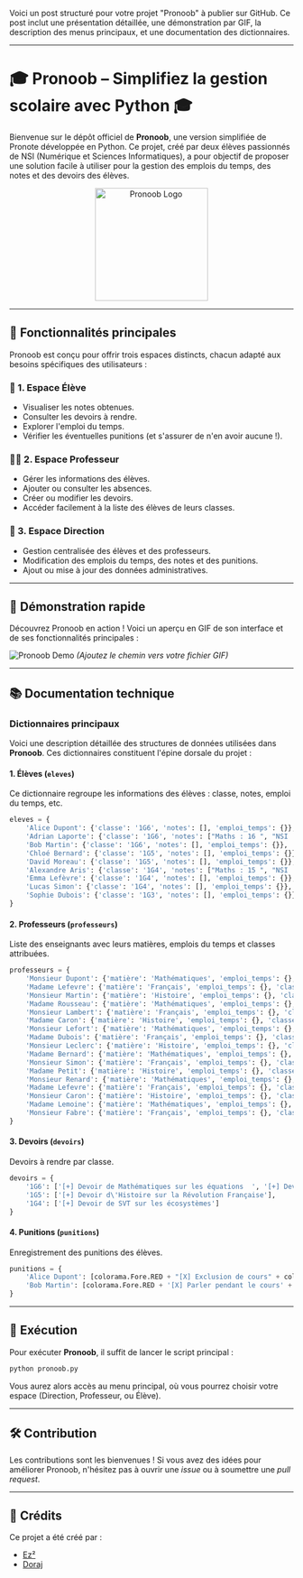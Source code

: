Voici un post structuré pour votre projet "Pronoob" à publier sur GitHub. Ce post inclut une présentation détaillée, une démonstration par GIF, la description des menus principaux, et une documentation des dictionnaires.

---

# 🎓 Pronoob – Simplifiez la gestion scolaire avec Python 🎓

Bienvenue sur le dépôt officiel de **Pronoob**, une version simplifiée de Pronote développée en Python. Ce projet, créé par deux élèves passionnés de NSI (Numérique et Sciences Informatiques), a pour objectif de proposer une solution facile à utiliser pour la gestion des emplois du temps, des notes et des devoirs des élèves.

<p align="center">
  <img src="https://github.com/user-attachments/assets/84c903cc-2d27-467c-83ce-449d20f8b818" alt="Pronoob Logo" width="200">
</p>

---

## 🌟 Fonctionnalités principales
Pronoob est conçu pour offrir trois espaces distincts, chacun adapté aux besoins spécifiques des utilisateurs :

### 🎯 1. **Espace Élève**
- Visualiser les notes obtenues.
- Consulter les devoirs à rendre.
- Explorer l'emploi du temps.
- Vérifier les éventuelles punitions (et s'assurer de n'en avoir aucune !).

### 👩‍🏫 2. **Espace Professeur**
- Gérer les informations des élèves.
- Ajouter ou consulter les absences.
- Créer ou modifier les devoirs.
- Accéder facilement à la liste des élèves de leurs classes.

### 🏫 3. **Espace Direction**
- Gestion centralisée des élèves et des professeurs.
- Modification des emplois du temps, des notes et des punitions.
- Ajout ou mise à jour des données administratives.

---

## 🎥 Démonstration rapide
Découvrez Pronoob en action ! Voici un aperçu en GIF de son interface et de ses fonctionnalités principales :

![Pronoob Demo](path/to/demo.gif) *(Ajoutez le chemin vers votre fichier GIF)*

---

## 📚 Documentation technique

### Dictionnaires principaux
Voici une description détaillée des structures de données utilisées dans **Pronoob**. Ces dictionnaires constituent l'épine dorsale du projet :

#### 1. **Élèves (`eleves`)**
Ce dictionnaire regroupe les informations des élèves : classe, notes, emploi du temps, etc.

```python
eleves = {
    'Alice Dupont': {'classe': '1G6', 'notes': [], 'emploi_temps': {}},
    'Adrian Laporte': {'classe': '1G6', 'notes': ["Maths : 16 ", "NSI : 13 ", "Français : 17 ", "Histoire-Géographie : 14 ", "Anglais : 18  ", "Physique-Chimie : 15  ", "SVT : 16"], 'emploi_temps': {"Lundi": "Maths", "Mardi": "Français", "Mercredi": "NSI", "Jeudi": "Anglais", "Vendredi": "Histoire-Géographie"}},
    'Bob Martin': {'classe': '1G6', 'notes': [], 'emploi_temps': {}},
    'Chloé Bernard': {'classe': '1G5', 'notes': [], 'emploi_temps': {}},
    'David Moreau': {'classe': '1G5', 'notes': [], 'emploi_temps': {}},
    'Alexandre Aris': {'classe': '1G4', 'notes': ["Maths : 15 ", "NSI : 14 ", "Français : 19 ", "Histoire-Géographie : 15"], 'emploi_temps': {"Lundi": "Physique-Chimie", "Mardi": "SVT", "Mercredi": "Philosophie", "Jeudi": "Espagnol", "Vendredi": "EPS"}},
    'Emma Lefèvre': {'classe': '1G4', 'notes': [], 'emploi_temps': {}},
    'Lucas Simon': {'classe': '1G4', 'notes': [], 'emploi_temps': {}},
    'Sophie Dubois': {'classe': '1G3', 'notes': [], 'emploi_temps': {}}
}
```

#### 2. **Professeurs (`professeurs`)**
Liste des enseignants avec leurs matières, emplois du temps et classes attribuées.

```python
professeurs = {
    'Monsieur Dupont': {'matière': 'Mathématiques', 'emploi_temps': {}, 'classes': []},
    'Madame Lefevre': {'matière': 'Français', 'emploi_temps': {}, 'classes': []},
    'Monsieur Martin': {'matière': 'Histoire', 'emploi_temps': {}, 'classes': []},
    'Madame Rousseau': {'matière': 'Mathématiques', 'emploi_temps': {}, 'classes': []},
    'Monsieur Lambert': {'matière': 'Français', 'emploi_temps': {}, 'classes': []},
    'Madame Caron': {'matière': 'Histoire', 'emploi_temps': {}, 'classes': []},
    'Monsieur Lefort': {'matière': 'Mathématiques', 'emploi_temps': {}, 'classes': []},
    'Madame Dubois': {'matière': 'Français', 'emploi_temps': {}, 'classes': []},
    'Monsieur Leclerc': {'matière': 'Histoire', 'emploi_temps': {}, 'classes': []},
    'Madame Bernard': {'matière': 'Mathématiques', 'emploi_temps': {}, 'classes': []},
    'Monsieur Simon': {'matière': 'Français', 'emploi_temps': {}, 'classes': []},
    'Madame Petit': {'matière': 'Histoire', 'emploi_temps': {}, 'classes': []},
    'Monsieur Renard': {'matière': 'Mathématiques', 'emploi_temps': {}, 'classes': []},
    'Madame Lefevre': {'matière': 'Français', 'emploi_temps': {}, 'classes': []},
    'Monsieur Caron': {'matière': 'Histoire', 'emploi_temps': {}, 'classes': []},
    'Madame Lemoine': {'matière': 'Mathématiques', 'emploi_temps': {}, 'classes': []},
    'Monsieur Fabre': {'matière': 'Français', 'emploi_temps': {}, 'classes': []},
}
```

#### 3. **Devoirs (`devoirs`)**
Devoirs à rendre par classe.

```python
devoirs = {
    '1G6': ['[+] Devoir de Mathématiques sur les équations  ', '[+] Devoir de Français sur un livre'],
    '1G5': ['[+] Devoir d\'Histoire sur la Révolution Française'],
    '1G4': ['[+] Devoir de SVT sur les écosystèmes']
}
```

#### 4. **Punitions (`punitions`)**
Enregistrement des punitions des élèves.

```python
punitions = {
    'Alice Dupont': [colorama.Fore.RED + "[X] Exclusion de cours" + colorama.Fore.WHITE],
    'Bob Martin': [colorama.Fore.RED + '[X] Parler pendant le cours' + colorama.Fore.WHITE]
}
```

---

## 🚀 Exécution
Pour exécuter **Pronoob**, il suffit de lancer le script principal :

```bash
python pronoob.py
```

Vous aurez alors accès au menu principal, où vous pourrez choisir votre espace (Direction, Professeur, ou Élève).

---

## 🛠️ Contribution
Les contributions sont les bienvenues ! Si vous avez des idées pour améliorer Pronoob, n'hésitez pas à ouvrir une *issue* ou à soumettre une *pull request*.

---

## 🏅 Crédits
Ce projet a été créé par :
- [Ez²](https://github.com/Aminecool15)
- [Doraj](https://github.com/D0rAj)



